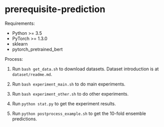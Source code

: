 # prerequisite-prediction

Requirements:

- Python >= 3.5
- PyTorch >= 1.3.0
- sklearn
- pytorch_pretrained_bert

Process:

1. Run `bash get_data.sh` to download datasets. Dataset introduction is at `dataset/readme.md`.

2. Run `bash experiment_main.sh` to do main experiments.

3. Run `bash experiment_other.sh` to do other experiments.

4. Run `python stat.py` to get the experiment results.

5. Run `python postprocess_example.sh` to get the 10-fold ensemble predictions.